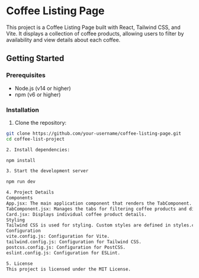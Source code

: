# Coffee Listing Page

This project is a Coffee Listing Page built with React, Tailwind CSS, and Vite. It displays a collection of coffee products, allowing users to filter by availability and view details about each coffee.


## Getting Started

### Prerequisites

- Node.js (v14 or higher)
- npm (v6 or higher)

### Installation

1. Clone the repository:

```sh
git clone https://github.com/your-username/coffee-listing-page.git
cd coffee-list-project

2. Install dependencies:

npm install

3. Start the development server

npm run dev

4. Project Details
Components
App.jsx: The main application component that renders the TabComponent.
TabComponent.jsx: Manages the tabs for filtering coffee products and displays the list of coffee cards.
Card.jsx: Displays individual coffee product details.
Styling
Tailwind CSS is used for styling. Custom styles are defined in styles.css and index.css.
Configuration
vite.config.js: Configuration for Vite.
tailwind.config.js: Configuration for Tailwind CSS.
postcss.config.js: Configuration for PostCSS.
eslint.config.js: Configuration for ESLint.

5. License
This project is licensed under the MIT License.


